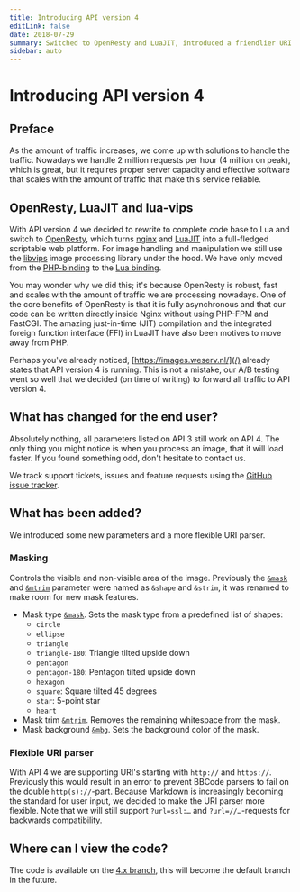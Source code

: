 ```yaml
---
title: Introducing API version 4
editLink: false
date: 2018-07-29
summary: Switched to OpenResty and LuaJIT, introduced a friendlier URI parser, plus some new parameters were added.
sidebar: auto
---
```


# Introducing API version 4

## Preface
As the amount of traffic increases, we come up with solutions to handle the traffic. Nowadays we handle
2 million requests per hour (4 million on peak), which is great, but it requires proper server capacity and
effective software that scales with the amount of traffic that make this service reliable.

## OpenResty, LuaJIT and lua-vips
With API version 4 we decided to rewrite to complete code base to Lua and switch to [OpenResty][openresty],
which turns [nginx][nginx] and [LuaJIT][luajit] into a full-fledged scriptable web platform. For image handling and
manipulation we still use the [libvips][libvips] image processing library under the hood. We have only moved
from the [PHP-binding][php-vips] to the [Lua binding][lua-vips].

You may wonder why we did this; it's because OpenResty is robust, fast and scales with the amount of
traffic we are processing nowadays. One of the core benefits of OpenResty is that it is fully asynchronous
and that our code can be written directly inside Nginx without using PHP-FPM and FastCGI. The amazing
just-in-time (JIT) compilation and the integrated foreign function interface (FFI) in LuaJIT have also been
motives to move away from PHP.

Perhaps you've already noticed, [https://images.weserv.nl/](/) already states that API version 4 is
running. This is not a mistake, our A/B testing went so well that we decided (on time of writing) to
forward all traffic to API version 4.

## What has changed for the end user?
Absolutely nothing, all parameters listed on API 3 still work on API 4. The only thing you might notice is
when you process an image, that it will load faster. If you found something odd, don't hesitate to contact
us.

We track support tickets, issues and feature requests using the [GitHub issue tracker][issue-tracker].

## What has been added?
We introduced some new parameters and a more flexible URI parser.

### Masking
Controls the visible and non-visible area of the image. Previously the [`&mask`][mask] and [`&mtrim`][mask-trim] parameter
were named as `&shape` and `&strim`, it was renamed to make room for new mask features.

- Mask type [`&mask`][mask]. Sets the mask type from a predefined list of shapes:
    - `circle`
    - `ellipse`
    - `triangle`
    - `triangle-180`: Triangle tilted upside down
    - `pentagon`
    - `pentagon-180`: Pentagon tilted upside down
    - `hexagon`
    - `square`: Square tilted 45 degrees
    - `star`: 5-point star
    - `heart`
- Mask trim [`&mtrim`][mask-trim]. Removes the remaining whitespace from the mask.
- Mask background [`&mbg`][mask-bg]. Sets the background color of the mask.

### Flexible URI parser
With API 4 we are supporting URI's starting with `http://` and `https://`. Previously this would result in
an error to prevent BBCode parsers to fail on the double `http(s)://`-part. Because Markdown is
increasingly becoming the standard for user input, we decided to make the URI parser more flexible.
Note that we will still support `?url=ssl:…` and `?url=//…`-requests for backwards compatibility.

## Where can I view the code?
The code is available on the [4.x branch][4.x-branch], this will become the default branch in the future.

[openresty]: https://openresty.org/en/
[nginx]: https://nginx.org/
[luajit]: https://luajit.org/luajit.html
[libvips]: https://github.com/libvips/libvips
[php-vips]: https://github.com/libvips/php-vips
[lua-vips]: https://github.com/libvips/lua-vips
[issue-tracker]: https://github.com/weserv/images/issues
[mask]: ../docs/mask.md#mask-type
[mask-trim]: ../docs/mask.md#mask-trim
[mask-bg]: ../docs/mask.md#mask-background
[4.x-branch]: https://github.com/weserv/images/tree/4.x
